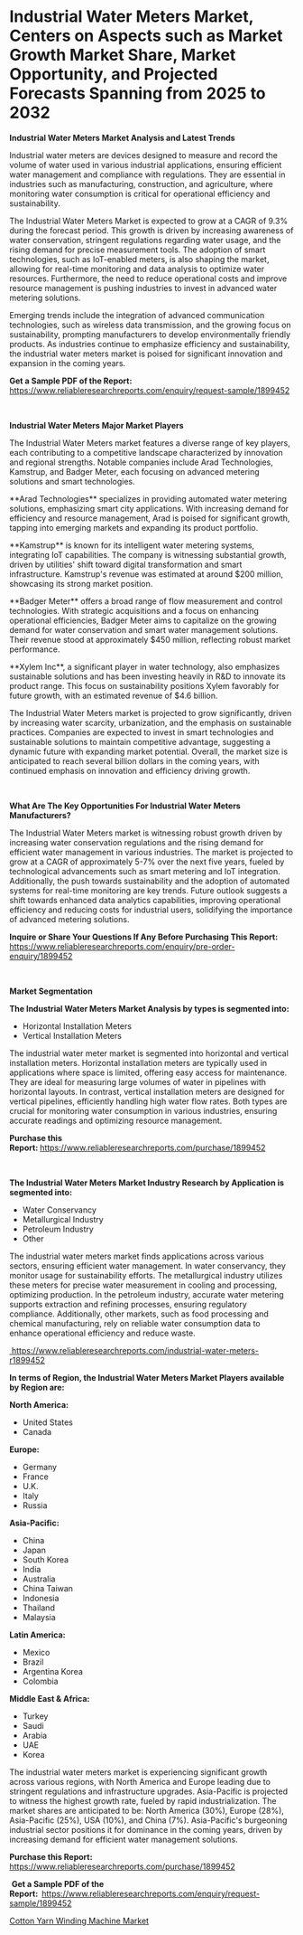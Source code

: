 <p><h1>Industrial Water Meters Market, Centers on Aspects such as Market Growth Market Share, Market Opportunity, and Projected Forecasts Spanning from 2025 to 2032</h1></p><p><strong>Industrial Water Meters Market Analysis and Latest Trends</strong></p>
<p><p>Industrial water meters are devices designed to measure and record the volume of water used in various industrial applications, ensuring efficient water management and compliance with regulations. They are essential in industries such as manufacturing, construction, and agriculture, where monitoring water consumption is critical for operational efficiency and sustainability.</p><p>The Industrial Water Meters Market is expected to grow at a CAGR of 9.3% during the forecast period. This growth is driven by increasing awareness of water conservation, stringent regulations regarding water usage, and the rising demand for precise measurement tools. The adoption of smart technologies, such as IoT-enabled meters, is also shaping the market, allowing for real-time monitoring and data analysis to optimize water resources. Furthermore, the need to reduce operational costs and improve resource management is pushing industries to invest in advanced water metering solutions.</p><p>Emerging trends include the integration of advanced communication technologies, such as wireless data transmission, and the growing focus on sustainability, prompting manufacturers to develop environmentally friendly products. As industries continue to emphasize efficiency and sustainability, the industrial water meters market is poised for significant innovation and expansion in the coming years.</p></p>
<p><strong>Get a Sample PDF of the Report:&nbsp;</strong> <a href="https://www.reliableresearchreports.com/enquiry/request-sample/1899452?utm_campaign=3319&utm_medium=2&utm_source=Github&utm_content=ia&utm_term=11042025&utm_id=industrial-water-meters">https://www.reliableresearchreports.com/enquiry/request-sample/1899452</a></p>
<p>&nbsp;</p>
<p><strong>Industrial Water Meters Major Market Players</strong></p>
<p><p>The Industrial Water Meters market features a diverse range of key players, each contributing to a competitive landscape characterized by innovation and regional strengths. Notable companies include Arad Technologies, Kamstrup, and Badger Meter, each focusing on advanced metering solutions and smart technologies.</p><p>**Arad Technologies** specializes in providing automated water metering solutions, emphasizing smart city applications. With increasing demand for efficiency and resource management, Arad is poised for significant growth, tapping into emerging markets and expanding its product portfolio.</p><p>**Kamstrup** is known for its intelligent water metering systems, integrating IoT capabilities. The company is witnessing substantial growth, driven by utilities' shift toward digital transformation and smart infrastructure. Kamstrup's revenue was estimated at around $200 million, showcasing its strong market position.</p><p>**Badger Meter** offers a broad range of flow measurement and control technologies. With strategic acquisitions and a focus on enhancing operational efficiencies, Badger Meter aims to capitalize on the growing demand for water conservation and smart water management solutions. Their revenue stood at approximately $450 million, reflecting robust market performance.</p><p>**Xylem Inc**, a significant player in water technology, also emphasizes sustainable solutions and has been investing heavily in R&D to innovate its product range. This focus on sustainability positions Xylem favorably for future growth, with an estimated revenue of $4.6 billion.</p><p>The Industrial Water Meters market is projected to grow significantly, driven by increasing water scarcity, urbanization, and the emphasis on sustainable practices. Companies are expected to invest in smart technologies and sustainable solutions to maintain competitive advantage, suggesting a dynamic future with expanding market potential. Overall, the market size is anticipated to reach several billion dollars in the coming years, with continued emphasis on innovation and efficiency driving growth.</p></p>
<p>&nbsp;</p>
<p><strong>What Are The Key Opportunities For Industrial Water Meters Manufacturers?</strong></p>
<p><p>The Industrial Water Meters market is witnessing robust growth driven by increasing water conservation regulations and the rising demand for efficient water management in various industries. The market is projected to grow at a CAGR of approximately 5-7% over the next five years, fueled by technological advancements such as smart metering and IoT integration. Additionally, the push towards sustainability and the adoption of automated systems for real-time monitoring are key trends. Future outlook suggests a shift towards enhanced data analytics capabilities, improving operational efficiency and reducing costs for industrial users, solidifying the importance of advanced metering solutions.</p></p>
<p><strong>Inquire or Share Your Questions If Any Before Purchasing This Report:</strong> <a href="https://www.reliableresearchreports.com/enquiry/pre-order-enquiry/1899452?utm_campaign=3319&utm_medium=2&utm_source=Github&utm_content=ia&utm_term=11042025&utm_id=industrial-water-meters">https://www.reliableresearchreports.com/enquiry/pre-order-enquiry/1899452</a></p>
<p>&nbsp;</p>
<p><strong>Market Segmentation</strong></p>
<p><strong>The Industrial Water Meters Market Analysis by types is segmented into:</strong></p>
<p><ul><li>Horizontal Installation Meters</li><li>Vertical Installation Meters</li></ul></p>
<p><p>The industrial water meter market is segmented into horizontal and vertical installation meters. Horizontal installation meters are typically used in applications where space is limited, offering easy access for maintenance. They are ideal for measuring large volumes of water in pipelines with horizontal layouts. In contrast, vertical installation meters are designed for vertical pipelines, efficiently handling high water flow rates. Both types are crucial for monitoring water consumption in various industries, ensuring accurate readings and optimizing resource management.</p></p>
<p><strong>Purchase this Report:&nbsp;</strong><a href="https://www.reliableresearchreports.com/purchase/1899452?utm_campaign=3319&utm_medium=2&utm_source=Github&utm_content=ia&utm_term=11042025&utm_id=industrial-water-meters">https://www.reliableresearchreports.com/purchase/1899452</a></p>
<p>&nbsp;</p>
<p><strong>The Industrial Water Meters Market Industry Research by Application is segmented into:</strong></p>
<p><ul><li>Water Conservancy</li><li>Metallurgical Industry</li><li>Petroleum Industry</li><li>Other</li></ul></p>
<p><p>The industrial water meters market finds applications across various sectors, ensuring efficient water management. In water conservancy, they monitor usage for sustainability efforts. The metallurgical industry utilizes these meters for precise water measurement in cooling and processing, optimizing production. In the petroleum industry, accurate water metering supports extraction and refining processes, ensuring regulatory compliance. Additionally, other markets, such as food processing and chemical manufacturing, rely on reliable water consumption data to enhance operational efficiency and reduce waste.</p></p>
<p><a href="https://www.reliableresearchreports.com/industrial-water-meters-r1899452?utm_campaign=3319&utm_medium=2&utm_source=Github&utm_content=ia&utm_term=11042025&utm_id=industrial-water-meters">&nbsp;https://www.reliableresearchreports.com/industrial-water-meters-r1899452</a></p>
<p><strong>In terms of Region, the Industrial Water Meters Market Players available by Region are:</strong></p>
<p>
    <p> <strong> North America: </strong>
        <ul>
            <li>United States</li>
            <li>Canada</li>
        </ul>
        </p> 
    <p> <strong> Europe: </strong>
        <ul>
            <li>Germany</li>
            <li>France</li>
            <li>U.K.</li>
            <li>Italy</li>
            <li>Russia</li>
        </ul>
        </p> 
    <p> <strong> Asia-Pacific: </strong>
        <ul>
            <li>China</li>
            <li>Japan</li>
            <li>South Korea</li>
            <li>India</li>
            <li>Australia</li>
            <li>China Taiwan</li>
            <li>Indonesia</li>
            <li>Thailand</li>
            <li>Malaysia</li>
        </ul>
        </p> 
    <p> <strong> Latin America: </strong>
        <ul>
            <li>Mexico</li>
            <li>Brazil</li>
            <li>Argentina Korea</li>
            <li>Colombia</li>
        </ul>
        </p> 
    <p> <strong> Middle East & Africa: </strong>
        <ul>
            <li>Turkey</li>
            <li>Saudi</li>
            <li>Arabia</li>
            <li>UAE</li>
            <li>Korea</li>
        </ul>
    </p>
    </p>
<p><p>The industrial water meters market is experiencing significant growth across various regions, with North America and Europe leading due to stringent regulations and infrastructure upgrades. Asia-Pacific is projected to witness the highest growth rate, fueled by rapid industrialization. The market shares are anticipated to be: North America (30%), Europe (28%), Asia-Pacific (25%), USA (10%), and China (7%). Asia-Pacific's burgeoning industrial sector positions it for dominance in the coming years, driven by increasing demand for efficient water management solutions.</p></p>
<p><strong>Purchase this Report: </strong><a href="https://www.reliableresearchreports.com/purchase/1899452?utm_campaign=3319&utm_medium=2&utm_source=Github&utm_content=ia&utm_term=11042025&utm_id=industrial-water-meters">https://www.reliableresearchreports.com/purchase/1899452</a></p>
<p>&nbsp;<strong>Get a Sample PDF of the Report:&nbsp;&nbsp;</strong><a href="https://www.reliableresearchreports.com/enquiry/request-sample/1899452?utm_campaign=3319&utm_medium=2&utm_source=Github&utm_content=ia&utm_term=11042025&utm_id=industrial-water-meters">https://www.reliableresearchreports.com/enquiry/request-sample/1899452</a></p>
<p><strong></strong></p>
<p><p><a href="https://github.com/guyerkanakwu/Market-Research-Report-List-1/blob/main/cotton-yarn-winding-machine-market.md?utm_campaign=3319&utm_medium=2&utm_source=Github&utm_content=ia&utm_term=11042025&utm_id=industrial-water-meters">Cotton Yarn Winding Machine Market</a></p></p>